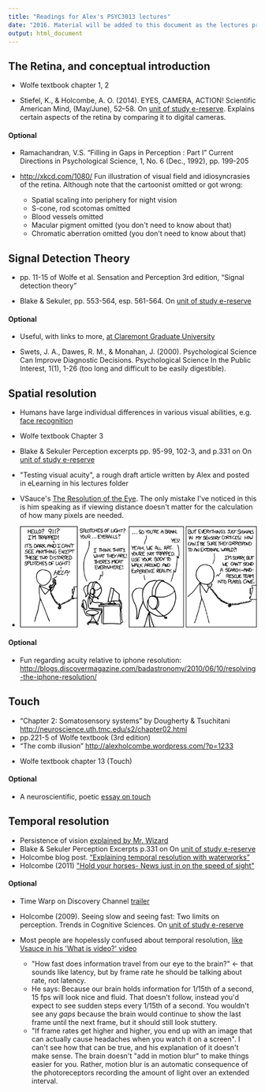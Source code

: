 ```yaml
---
title: "Readings for Alex's PSYC3013 lectures"
date: "2016. Material will be added to this document as the lectures proceed."
output: html_document
---
```


## The Retina, and conceptual introduction

* Wolfe textbook chapter 1, 2

* Stiefel, K., & Holcombe, A. O. (2014). EYES, CAMERA,  ACTION! Scientific American Mind, (May/June), 52–58. On [unit of study e-reserve](http://opac.library.usyd.edu.au/search/r?SEARCH=PSYC3013).
Explains certain aspects of the retina by comparing it to digital cameras.

#### Optional

* Ramachandran, V.S. “Filling in Gaps in Perception : Part I” Current Directions in Psychological Science, 1, No. 6 (Dec., 1992), pp. 199-205

* http://xkcd.com/1080/ Fun illustration of visual field and idiosyncrasies of the retina. Although note that the cartoonist omitted or got wrong:
    + Spatial scaling into periphery for night vision
    + S-cone, rod scotomas omitted
    + Blood vessels omitted
    + Macular pigment omitted (you don't need to know about that)
    + Chromatic aberration omitted (you don't need to know about that)

## Signal Detection Theory

* pp. 11-15 of Wolfe et al. Sensation and Perception 3rd edition, “Signal detection theory”

* Blake & Sekuler, pp. 553-564, esp. 561-564. On [unit of study e-reserve](http://opac.library.usyd.edu.au/search/r?SEARCH=PSYC3013)

#### Optional

* Useful, with links to more, [at Claremont Graduate University](http://wise.cgu.edu/wise-tutorials/tutorial-signal-detection-theory/signal-detection-vocabulary-2/)

* Swets, J. A., Dawes, R. M., & Monahan, J. (2000). Psychological Science Can Improve Diagnostic Decisions. Psychological Science In the Public Interest, 1(1), 1-26 (too long and difficult to be easily digestible).

## Spatial resolution

* Humans have large individual differences in various visual abilities, e.g. [face recognition](http://www.newyorker.com/magazine/2016/08/22/londons-super-recognizer-police-force?mbid=social_twitter)
* Wolfe textbook Chapter 3
* Blake & Sekuler Perception excerpts pp. 95-99, 102-3, and p.331 on On [unit of study e-reserve](http://opac.library.usyd.edu.au/search/r?SEARCH=PSYC3013)
* "Testing visual acuity", a rough draft article written by Alex and posted in eLearning in his lectures folder
* VSauce's [The Resolution of the Eye](https://www.youtube.com/watch?v=4I5Q3UXkGd0&t=330s). The only mistake I've noticed in this is him speaking as if viewing distance doesn't matter for the calculation of how many pixels are needed.

* ![Have you thanked your visual system today? It creates a model of what's out there, so you don't have to.](trappedInsideTheBrainSplotchesOfLightXKCD.png)

#### Optional
* Fun regarding acuity relative to iphone resolution: http://blogs.discovermagazine.com/badastronomy/2010/06/10/resolving-the-iphone-resolution/

## Touch

* “Chapter 2: Somatosensory systems” by Dougherty & Tsuchitani http://neuroscience.uth.tmc.edu/s2/chapter02.html
* pp.221-5 of Wolfe textbook (3rd edition)
* “The comb illusion” http://alexholcombe.wordpress.com/?p=1233
<!--* Pain chapter, pp. 209-13, Purves et al., Neuroscience, Sinauer. On e-reserve-->
* Wolfe textbook chapter 13 (Touch)

#### Optional
* A neuroscientific, poetic [essay on touch](https://aeon.co/essays/it-takes-neuroscience-and-poetry-to-map-the-tributaries-of-touch)

## Temporal resolution

* Persistence of vision [explained by Mr. Wizard](https://www.youtube.com/watch?v=YismwdgMIRc)
* Blake & Sekuler Perception Excerpts p.331 on On [unit of study e-reserve](http://opac.library.usyd.edu.au/search/r?SEARCH=PSYC3013)
* Holcombe blog post. [“Explaining temporal resolution with waterworks”](http://bit.ly/m3eVSu)
* Holcombe (2011) ["Hold your horses- News just in on the speed of sight"](http://theconversation.edu.au/hold-your-horses-news-just-in-on-the-speed-of-sight-760)

#### Optional

* Time Warp on Discovery Channel [trailer](https://www.youtube.com/watch?v=X0-TbUUXDtM)
* Holcombe (2009). Seeing slow and seeing fast: Two limits on perception. Trends in Cognitive Sciences.   On [unit of study e-reserve](http://opac.library.usyd.edu.au/search/r?SEARCH=PSYC3013)

* Most people are hopelessly confused about temporal resolution, [like Vsauce in his 'What is video?' video](https://www.youtube.com/watch?annotation_id=annotation_2389778551&feature=iv&src_vid=4I5Q3UXkGd0&v=buSaywCF6E8) 
    + "How fast does information travel from our eye to the brain?" <- that sounds like latency, but by frame rate he should be talking about rate, not latency.
    + He says: Because our brain holds information for 1/15th of a second, 15 fps will look nice and fluid. That doesn't follow, instead you'd expect to see sudden steps every 1/15th of a second. You wouldn't see any *gaps* because the brain would continue to show the last frame until the next frame, but it should still look stuttery.
    + "If frame rates get higher and higher, you end up with an image that can actually cause headaches when you watch it on a screen". I can't see how that can be true, and his explanation of it doesn't make sense. The brain doesn't "add in motion blur" to make things easier for you. Rather, motion blur is an automatic consequence of the photoreceptors recording the amount of light over an extended interval.
    

